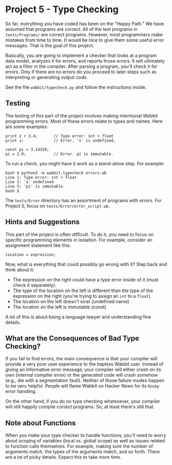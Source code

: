 # Project 5 - Type Checking

So far, everything you have coded has been on the "Happy Path."  We
have assumed that programs are correct.  All of the test programs in
`tests/Programs/` are correct programs.  However, most programmers make
mistakes from time to time.  It would be nice to give them some useful
error messages.  That is the goal of this project.

Basically, you are going to implement a checker that looks at a
program data model, analyzes it for errors, and reports those errors.
It will ultimately act as a filter in the compiler. After parsing a
program, you'll check it for errors.  Only if there are no errors do
you proceed to later steps such as interpreting or generating output
code.

See the file `wabbit/typecheck.py` and follow the instructions inside.

## Testing

The testing of this part of the project involves making intentional
Wabbit programming errors.  Most of these errors relate to types and
names.  Here are some examples:

```
print 2 + 3.4;       // Type error: int + float
print x;             // Error. 'x' is undefined.

const pi = 3.14159;
pi = 2.0;            // Error. pi is immutable.
```

To run a check, you might have it work as a stand-alone step. For
example:

```
bash $ python3 -m wabbit.typecheck errors.wb
Line 1: Type error: int + float
Line 2: 'x' undefined
Line 5: 'pi' is immutable.
bash $
```

The `tests/Error` directory has an assortment of programs with errors.
For Project 5, focus on `tests/Error/error_script.wb`.

## Hints and Suggestions

This part of the project is often difficult.  To do it, you need to
focus on specific programming elements in isolation.  For example,
consider an assignment statement like this:

```
location = expression;
```

Now, what is everything that could possibly go wrong with it?  Step
back and think about it:

* The expression on the right could have a type error inside of it (must check it separately).
* The type of the location on the left is different than the type of the expression on the right (you're trying to assign an `int` to a `float`).
* The location on the left doesn't exist (undefined name)
* The location on the left is immutable (const)

A lot of this is about being a language lawyer and understanding fine details.

## What are the Consequences of Bad Type Checking?

If you fail to find errors, the main consequence is that your compiler
will provide a very poor user experience to the hapless Wabbit user.
Instead of giving an informative error message, your compiler will
either crash on its own (internal compiler error) or the generated
code will crash somehow (e.g., die with a segmentation fault).
Neither of those failure modes happen to be very helpful. People will
flame Wabbit on Hacker News for its lousy error handling.

On the other hand, if you do no type checking whatsoever, your
compiler will still happily compile correct programs.  So, at least
there's still that.

## Note about Functions

When you make your type checker to handle functions, you'll need to
worry about scoping of variables (local vs. global scope) as well
as issues related to function calls themselves.  For example, making
sure the number of arguments match, the types of the arguments match,
and so forth.  There are a lot of picky details.  Expect this to take
more time.


